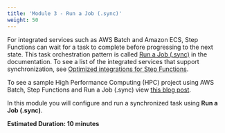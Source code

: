 ```yaml
---
title: 'Module 3 - Run a Job (.sync)'
weight: 50
---
```


For integrated services such as AWS Batch and Amazon ECS, Step Functions can wait for a task to complete before progressing to the next state. This task orchestration pattern is called [Run a Job (.sync)](https://docs.aws.amazon.com/step-functions/latest/dg/connect-to-resource.html#connect-sync) in the documentation. To see a list of the integrated services that support synchronization, see [Optimized integrations for Step Functions](https://docs.aws.amazon.com/step-functions/latest/dg/connect-supported-services.html).

To see a sample High Performance Computing (HPC) project using AWS Batch, Step Functions and Run a Job (.sync) view [this blog post](https://aws.amazon.com/blogs/compute/orchestrating-high-performance-computing-with-aws-step-functions-and-aws-batch/).

 In this module you will configure and run a synchronized task using **Run a Job (.sync)**.

**Estimated Duration: 10 minutes**
